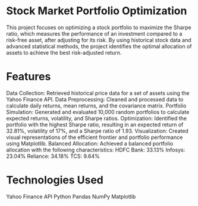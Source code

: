# Stock Market Portfolio Optimization
This project focuses on optimizing a stock portfolio to maximize the Sharpe ratio, which measures the performance of an investment compared to a risk-free asset, after adjusting for its risk. By using historical stock data and advanced statistical methods, the project identifies the optimal allocation of assets to achieve the best risk-adjusted return.

# Features
Data Collection: Retrieved historical price data for a set of assets using the Yahoo Finance API.
Data Preprocessing: Cleaned and processed data to calculate daily returns, mean returns, and the covariance matrix.
Portfolio Simulation: Generated and evaluated 10,000 random portfolios to calculate expected returns, volatility, and Sharpe ratios.
Optimization: Identified the portfolio with the highest Sharpe ratio, resulting in an expected return of 32.81%, volatility of 17%, and a Sharpe ratio of 1.93.
Visualization: Created visual representations of the efficient frontier and portfolio performance using Matplotlib.
Balanced Allocation: Achieved a balanced portfolio allocation with the following characteristics:
HDFC Bank: 33.13%
Infosys: 23.04%
Reliance: 34.18%
TCS: 9.64%

# Technologies Used
Yahoo Finance API
Python
Pandas
NumPy
Matplotlib
